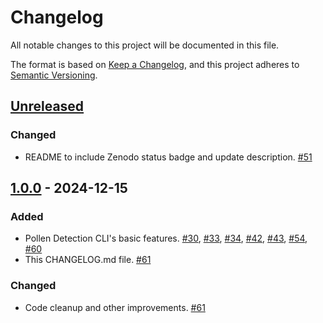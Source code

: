 # Changelog

All notable changes to this project will be documented in this file.

The format is based on [Keep a Changelog](https://keepachangelog.com/en/1.1.0/),
and this project adheres to [Semantic Versioning](https://semver.org/spec/v2.0.0.html).

## [Unreleased]

### Changed
- README to include Zenodo status badge and update description. [#51](https://github.com/paleopollen/palyim-issues/issues/61)

## [1.0.0] - 2024-12-15

### Added
- Pollen Detection CLI's basic features. [#30](https://github.com/paleopollen/palyim-issues/issues/30), [#33](https://github.com/paleopollen/palyim-issues/issues/33), [#34](https://github.com/paleopollen/palyim-issues/issues/34), [#42](https://github.com/paleopollen/palyim-issues/issues/42), [#43](https://github.com/paleopollen/palyim-issues/issues/43), [#54](https://github.com/paleopollen/palyim-issues/issues/54), [#60](https://github.com/paleopollen/palyim-issues/issues/60) 
- This CHANGELOG.md file. [#61](https://github.com/paleopollen/palyim-issues/issues/61)

### Changed
- Code cleanup and other improvements. [#61](https://github.com/paleopollen/palyim-issues/issues/61)

[unreleased]: https://github.com/paleopollen/pollen-detection-cli/compare/v1.0.0...HEAD 
[1.0.0]: https://github.com/paleopollen/pollen-detection-cli/releases/tag/v1.0.0